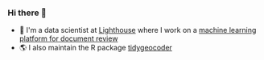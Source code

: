 ### Hi there 👋

- 🔭 I'm a data scientist at [Lighthouse](https://www.lighthouseglobal.com/) where I work on a [machine learning platform for document review](https://www.businesswire.com/news/home/20210201005774/en/Lighthouse-Launches-New-AI-Enhanced-Ediscovery-and-Document-Review-Technology)
- 🌎 I also maintain the R package [tidygeocoder](https://jessecambon.github.io/tidygeocoder/) 
